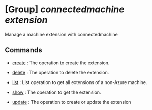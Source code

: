 # [Group] _connectedmachine extension_

Manage a machine extension with connectedmachine

## Commands

- [create](/Commands/connectedmachine/extension/_create.md)
: The operation to create the extension.

- [delete](/Commands/connectedmachine/extension/_delete.md)
: The operation to delete the extension.

- [list](/Commands/connectedmachine/extension/_list.md)
: List operation to get all extensions of a non-Azure machine.

- [show](/Commands/connectedmachine/extension/_show.md)
: The operation to get the extension.

- [update](/Commands/connectedmachine/extension/_update.md)
: The operation to create or update the extension
